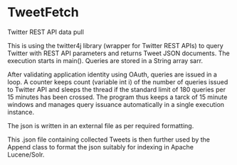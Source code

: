 # TweetFetch
Twitter REST API data pull

This is using the twitter4j library (wrapper for Twitter REST APIs) to query Twitter with REST API parameters and returns Tweet JSON documents. The execution starts in main(). Queries are stored in a String array sarr.

After validating application identity using OAuth, queries are issued in a loop. A counter keeps count (variable int i) of the number of queries issued to Twitter API and sleeps the thread if the standard limit of 180 queries per 15 minutes has been crossed. The program thus keeps a tarck of 15 minute windows and manages query issuance automatically in a single execution instance.

The json is written in an external file as per required formatting.

This .json file containing collected Tweets is then further used by the Append class to format the json suitably for indexing in Apache Lucene/Solr.
